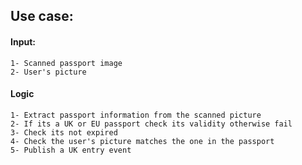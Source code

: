 ## Use case:
 #### Input: 
    1- Scanned passport image
    2- User's picture
 
#### Logic
    1- Extract passport information from the scanned picture
    2- If its a UK or EU passport check its validity otherwise fail
    3- Check its not expired
    4- Check the user's picture matches the one in the passport
    5- Publish a UK entry event 



